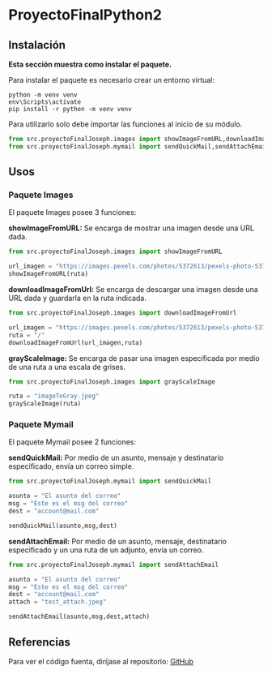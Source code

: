 # ProyectoFinalPython2

## Instalación
**Esta sección muestra como instalar el paquete.**

Para instalar el paquete es necesario crear un entorno virtual:
```terminal
python -m venv venv
env\Scripts\activate
pip install -r python -m venv venv
```

Para utilizarlo solo debe importar las funciones al inicio de su módulo.

```python
from src.proyectoFinalJoseph.images import showImageFromURL,downloadImageFromUrl,grayScaleImage
from src.proyectoFinalJoseph.mymail import sendQuickMail,sendAttachEmail
```

## Usos
### Paquete Images
El paquete Images posee 3 funciones:

**showImageFromURL:** Se encarga de mostrar una imagen desde una URL dada.
```python
from src.proyectoFinalJoseph.images import showImageFromURL

url_imagen = "https://images.pexels.com/photos/5372613/pexels-photo-5372613.jpeg"
showImageFromURL(ruta)
```
**downloadImageFromUrl:** Se encarga de descargar una imagen desde una URL dada y guardarla en la ruta indicada.
```python
from src.proyectoFinalJoseph.images import downloadImageFromUrl

url_imagen = "https://images.pexels.com/photos/5372613/pexels-photo-5372613.jpeg"
ruta = "/"
downloadImageFromUrl(url_imagen,ruta)
```
**grayScaleImage:** Se encarga de pasar una imagen especificada por medio de una ruta a una escala de grises.
```python
from src.proyectoFinalJoseph.images import grayScaleImage

ruta = "imageToGray.jpeg"
grayScaleImage(ruta)
```

### Paquete Mymail
El paquete Mymail posee 2 funciones:

**sendQuickMail:** Por medio de un asunto, mensaje y destinatario especificado, envía un correo simple.
```python
from src.proyectoFinalJoseph.mymail import sendQuickMail

asunto = "El asunto del correo"
msg = "Este es el msg del correo"
dest = "account@mail.com"

sendQuickMail(asunto,msg,dest)
```
**sendAttachEmail:** Por medio de un asunto, mensaje, destinatario especificado y un una ruta de un adjunto, envía un correo.
```python
from src.proyectoFinalJoseph.mymail import sendAttachEmail

asunto = "El asunto del correo"
msg = "Este es el msg del correo"
dest = "account@mail.com"
attach = "test_attach.jpeg"

sendAttachEmail(asunto,msg,dest,attach)
```
## Referencias

Para ver el código fuenta, diríjase al repositorio: [GitHub](https://github.com/joseph-rb/proyecto_final)
